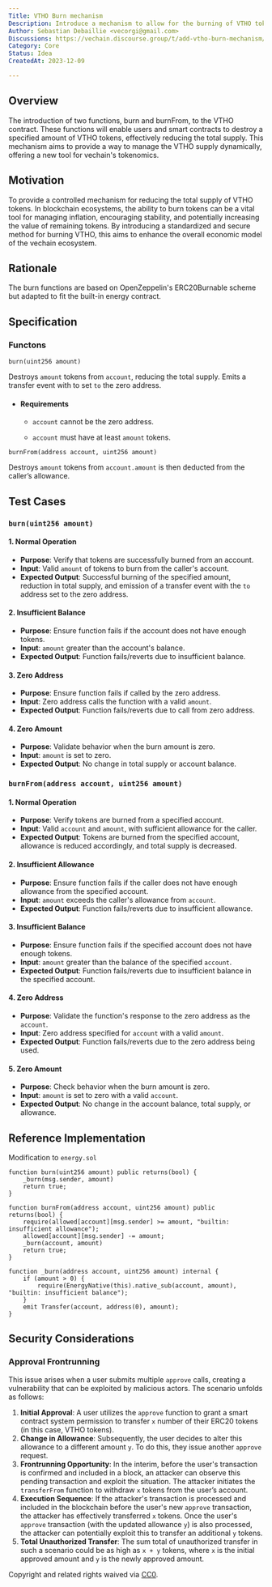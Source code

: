 ```yaml
---
Title: VTHO Burn mechanism
Description: Introduce a mechanism to allow for the burning of VTHO tokens to reduce total supply and enhance tokenomics.
Author: Sebastian Debaillie <vecorgi@gmail.com>
Discussions: https://vechain.discourse.group/t/add-vtho-burn-mechanism/90
Category: Core
Status: Idea
CreatedAt: 2023-12-09

---
```


## Overview

The introduction of two functions, burn and burnFrom, to the VTHO contract. These functions will enable users and smart contracts to destroy a specified amount of VTHO tokens, effectively reducing the total supply. This mechanism aims to provide a way to manage the VTHO supply dynamically, offering a new tool for vechain's tokenomics.


## Motivation

To provide a controlled mechanism for reducing the total supply of VTHO tokens. In blockchain ecosystems, the ability to burn tokens can be a vital tool for managing inflation, encouraging stability, and potentially increasing the value of remaining tokens. By introducing a standardized and secure method for burning VTHO, this aims to enhance the overall economic model of the vechain ecosystem.

## Rationale

The burn functions are based on OpenZeppelin's ERC20Burnable scheme but adapted to fit the built-in energy contract. 
  
## Specification

### Functons
```solidity
burn(uint256 amount)
```
Destroys `amount` tokens from `account`, reducing the total supply.
Emits a transfer event with to set `to` the zero address.

  - #### Requirements

    - `account` cannot be the zero address.

    - `account` must have at least `amount` tokens.

```solidity
burnFrom(address account, uint256 amount)
```
Destroys `amount` tokens from `account.amount` is then deducted from the caller’s allowance.

## Test Cases

### `burn(uint256 amount)`

#### 1. Normal Operation
- **Purpose**: Verify that tokens are successfully burned from an account.
- **Input**: Valid `amount` of tokens to burn from the caller's account.
- **Expected Output**: Successful burning of the specified amount, reduction in total supply, and emission of a transfer event with the `to` address set to the zero address.

#### 2. Insufficient Balance
- **Purpose**: Ensure function fails if the account does not have enough tokens.
- **Input**: `amount` greater than the account's balance.
- **Expected Output**: Function fails/reverts due to insufficient balance.

#### 3. Zero Address
- **Purpose**: Ensure function fails if called by the zero address.
- **Input**: Zero address calls the function with a valid `amount`.
- **Expected Output**: Function fails/reverts due to call from zero address.

#### 4. Zero Amount
- **Purpose**: Validate behavior when the burn amount is zero.
- **Input**: `amount` is set to zero.
- **Expected Output**: No change in total supply or account balance.

### `burnFrom(address account, uint256 amount)`

#### 1. Normal Operation
- **Purpose**: Verify tokens are burned from a specified account.
- **Input**: Valid `account` and `amount`, with sufficient allowance for the caller.
- **Expected Output**: Tokens are burned from the specified account, allowance is reduced accordingly, and total supply is decreased.

#### 2. Insufficient Allowance
- **Purpose**: Ensure function fails if the caller does not have enough allowance from the specified account.
- **Input**: `amount` exceeds the caller's allowance from `account`.
- **Expected Output**: Function fails/reverts due to insufficient allowance.

#### 3. Insufficient Balance
- **Purpose**: Ensure function fails if the specified account does not have enough tokens.
- **Input**: `amount` greater than the balance of the specified `account`.
- **Expected Output**: Function fails/reverts due to insufficient balance in the specified account.

#### 4. Zero Address
- **Purpose**: Validate the function's response to the zero address as the `account`.
- **Input**: Zero address specified for `account` with a valid `amount`.
- **Expected Output**: Function fails/reverts due to the zero address being used.

#### 5. Zero Amount
- **Purpose**: Check behavior when the burn amount is zero.
- **Input**: `amount` is set to zero with a valid `account`.
- **Expected Output**: No change in the account balance, total supply, or allowance.
  
## Reference Implementation

Modification to `energy.sol`
```solidity
function burn(uint256 amount) public returns(bool) {
    _burn(msg.sender, amount)
    return true;
}

function burnFrom(address account, uint256 amount) public returns(bool) {
    require(allowed[account][msg.sender] >= amount, "builtin: insufficient allowance");
    allowed[account][msg.sender] -= amount;
    _burn(account, amount)
    return true;
}

function _burn(address account, uint256 amount) internal {
    if (amount > 0) {
        require(EnergyNative(this).native_sub(account, amount), "builtin: insufficient balance");
    }
    emit Transfer(account, address(0), amount);
}
```

## Security Considerations

### Approval Frontrunning

This issue arises when a user submits multiple `approve` calls, creating a vulnerability that can be exploited by malicious actors. The scenario unfolds as follows:
1. **Initial Approval**: A user utilizes the `approve` function to grant a smart contract system permission to transfer `x` number of their ERC20 tokens (in this case, VTHO tokens).
2. **Change in Allowance**: Subsequently, the user decides to alter this allowance to a different amount `y`. To do this, they issue another `approve` request.
3. **Frontrunning Opportunity**: In the interim, before the user's transaction is confirmed and included in a block, an attacker can observe this pending transaction and exploit the situation. The attacker initiates the `transferFrom` function to withdraw `x` tokens from the user’s account.
4. **Execution Sequence**: If the attacker's transaction is processed and included in the blockchain before the user's new `approve` transaction, the attacker has effectively transferred `x` tokens. Once the user's `approve` transaction (with the updated allowance `y`) is also processed, the attacker can potentially exploit this to transfer an additional `y` tokens.
5. **Total Unauthorized Transfer**: The sum total of unauthorized transfer in such a scenario could be as high as `x + y` tokens, where `x` is the initial approved amount and `y` is the newly approved amount.

Copyright and related rights waived via [CC0](./LICENSE.md).
